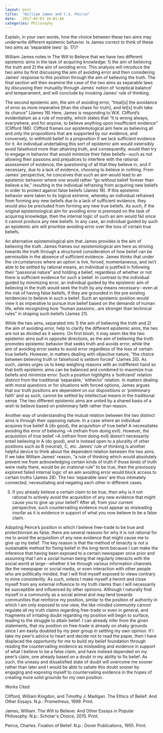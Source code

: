 ```yaml
---
layout: post
title:  "William James and C.S. Peirce"
date:   2017-09-03 10:01:48
categories: Philosophy
---
```


Explain, in your own words, how the choice between these two aims may underwrite different epistemic behavior. Is James correct to think of these two aims as ‘separable laws’ (p. 17)?

William James notes in The Will to Believe that we have two different epistemic aims in the task of acquiring knowledge: 1) the aim of believing the truth and 2) the aim of avoiding error. This analysis will introduce the two aims by first discussing the aim of avoiding error and then considering James’ response to this position through the aim of believing the truth. The final section will then examine the case of the two aims as separable laws by discussing their mutuality through James’ notion of ‘sceptical balance’ and temperament, and will conclude by invoking James’ rule of thinking.

The second epistemic aim, the aim of avoiding error, “treat[s] the avoidance of error as more imperative [than the chase for truth], and let[s] truth take its chance” (James 18) Here, James is responding to W.K. Clifford’s evidentialism as a rule of morality, which states that “it is wrong always, everywhere, and for anyone, to believe anything upon insufficient evidence” (Clifford 186). Clifford frames our epistemological aim here as believing all and only the propositions that are supported by our evidence, and conversely, to withhold belief in a proposition if we lack sufficient evidence for it. An individual undertaking this sort of epistemic aim would ostensibly avoid falsehood more than attaining truth, and consequently, would then try to engage in behavior that would minimize their false beliefs--such as not allowing their passions and prejudices to interfere with the rational assessment of evidence, the questioning of all that they believe in, and if necessary, due to a lack of evidence, choosing to believe in nothing. From James’ perspective, he conceives that such an aim would lead to an epistemic behavior where one would rather “go without belief forever than believe a lie,” resulting in the individual refraining from acquiring new beliefs in order to protect against false beliefs (James 18). If this epistemic behavior were taken to its logical extreme, whereby an individual refrained from forming any new beliefs due to a lack of sufficient evidence, they would also be precluded from forming any new true beliefs. As such, if the original epistemological aim for avoiding error is premised on the task of acquiring knowledge, then the internal logic of such an aim would fail since it cannot produce any new beliefs. In any case, an individual guided by such an epistemic aim will prioritize avoiding error over the loss of certain true beliefs.

An alternative epistemological aim that James provides is the aim of believing the truth. James frames our epistemological aim here as striving towards the truth through a structured consideration of how belief can be permissible in the absence of sufficient evidence. James thinks that under the circumstances where an option is live, forced, momentaneous, and isn’t able to be settled by rational means, an individual is justified in following their “passional nature” and holding a belief, regardless of whether or not there is sufficient evidence for such a belief. In contrast to the individual guided by minimizing error, an individual guided by the epistemic aim of believing in the truth would seek the truth by any means necessary--even at the risk of having false beliefs, if they are grounded in the pre existing tendencies to believe in such a belief. Such an epistemic position would view it as imperative to pursue true belief based on the demands of human life, while recognizing how “human passions...are stronger than technical rules” in shaping such beliefs (James 21). 

While the two aims, separated into 1) the aim of believing the truth and 2) the aim of avoiding error, help to clarify the different epistemic aims, the two are not as divided as it seems. On first blush, it may seem like the two epistemic aims pull in opposite directions, as the aim of believing the truth promotes epistemic behavior that seeks truth and avoids error, while the aim of avoiding error seeks to avoid error regardless of the loss of certain true beliefs. However, in matters dealing with objective nature, “the choice between believing truth or falsehood is seldom forced” (James 20).  As such, James urges us to keep weighing reasons with an indifferent hand so that both epistemic aims can be balanced and combined to maximize true beliefs and minimize error. Such a position highlights a ‘both/and’ relation distinct from the traditional ‘separable,’ ‘either/or’ relation.  In matters dealing with moral questions or for situations with forced options, James argues that our truth positions are dependent on our dispositions or ‘preliminary faith’ and as such, cannot be settled by intellectual means in the traditional sense. The two different epistemic aims are united by a shared basis of a wish to believe based on preliminary faith rather than reason.

Another way of understanding the mutual relation between the two distinct aims is through their opposing nature. In a case where an individual acquires true belief A (do good), the acquisition of true belief A necessitates avoiding the error of believing ~A (refrain from doing evil). However, the acquisition of true belief ~A (refrain from doing evil) doesn’t necessarily entail believing in A (do good), and is instead open to a plurality of other positions such as B (neutral),  C, etc. James’ rule of thinking is another helpful device to think about the dependent relation between the two aims. If we take William James’ reason, “a rule of thinking which would absolutely prevent me from acknowledging certain kinds of truth if those kinds of truth were really there, would be an irrational rule” to be true, then the previously explored failed internal logic of an aim avoiding error would block access to certain truths  (James 28). The two ‘separable laws’ are thus intimately connected, necessitating and negating each other in different cases.

3. If you already believe a certain claim to be true, then why is it not rational to actively avoid the acquisition of any new evidence that might cause you to give up your belief? After all, from your current perspective, such countervailing evidence must appear as misleading insofar as it is evidence in support of what you now believe to be a false claim. 

Adopting Peirce’s position in which I believe free-trade to be true and protectionism as false, there are several reasons for why it is not rational for me to avoid the acquisition of any new evidence that might cause me to give up my belief. The key reason is that the method of tenacity is not a sustainable method for fixing belief in the long-term because I can make the inference that having been exposed to a certain newspaper once prior and assuming that I am a social human being that regularly interacts with the social world at large--whether it be through various information channels like the newspaper or social media, or even interaction with other people who are politically minded, that I will find myself exposed to views contrary to mine consistently. As such, unless I make myself a hermit and close myself from any external influence to my truth claims than I will necessarily be susceptible and influenced by other opinions. Although I naturally find myself in a community as a social animal and may tend towards communities that reinforce my position, similar to the position of authority in which I am only exposed to one view, the like-minded community cannot regulate all my truth claims regarding free-trade or even in general, and fragments of irritating doubt regarding my position will begin to surface, leading to the struggle to attain belief. I can already infer from the given statements, that my position on free-trade is already on shaky grounds since I am easily doubted by my peer group in settling my own opinion. If I take my peer’s advice to heart and decide not to read the paper, then I have displaced the opportunity for me to build my belief foundation through reading the countervailing evidence as misleading and evidence in support of what I believe to be a false claim, and have instead depended on my peer’s claim, one already based on a doubt in my ability to fix belief. As such, the uneasy and dissatisfied state of doubt will overcome me sooner rather than later and I would be able to satiate this doubt sooner by engaging and exposing myself to countervailing evidence in the hopes of creating more solid grounds for my own position. 

Works Cited

Clifford, William Kingdon, and Timothy J. Madigan. The Ethics of Belief: And Other Essays. N.p.: Prometheus, 1999. Print.

James, William. The Will to Believe: And Other Essays in Popular Philosophy. N.p.: Scholar's Choice, 2015. Print.

Peirce, Charles. Fixation of Belief. N.p.: Dover Publications, 1955. Print.
